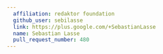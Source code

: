 ```yaml
---
  affiliation: redaktor foundation
  github_user: sebilasse
  link: https://plus.google.com/+SebastianLasse
  name: Sebastian Lasse
  pull_request_number: 480
---
```

